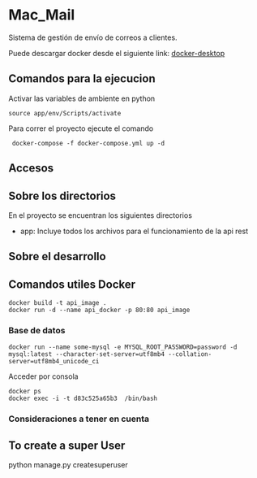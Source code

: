 # Mac_Mail
Sistema de gestión de envío de correos a clientes.

Puede descargar docker desde el siguiente link: [docker-desktop](https://www.docker.com/products/docker-desktop/)

## Comandos para la ejecucion

Activar las variables de ambiente en python

```shell
source app/env/Scripts/activate
```

Para correr el proyecto ejecute el comando

```shell
 docker-compose -f docker-compose.yml up -d 
```

## Accesos

## Sobre los directorios

En el proyecto se encuentran los siguientes directorios

- app: Incluye todos los archivos para el funcionamiento de la api rest 

## Sobre el desarrollo

## Comandos utiles Docker

```shell
docker build -t api_image .
docker run -d --name api_docker -p 80:80 api_image
```

### Base de datos

```shell
docker run --name some-mysql -e MYSQL_ROOT_PASSWORD=password -d mysql:latest --character-set-server=utf8mb4 --collation-server=utf8mb4_unicode_ci
```

Acceder por consola

```shell
docker ps
docker exec -i -t d83c525a65b3  /bin/bash
```

### Consideraciones a tener en cuenta


## To create a super User
python manage.py createsuperuser

